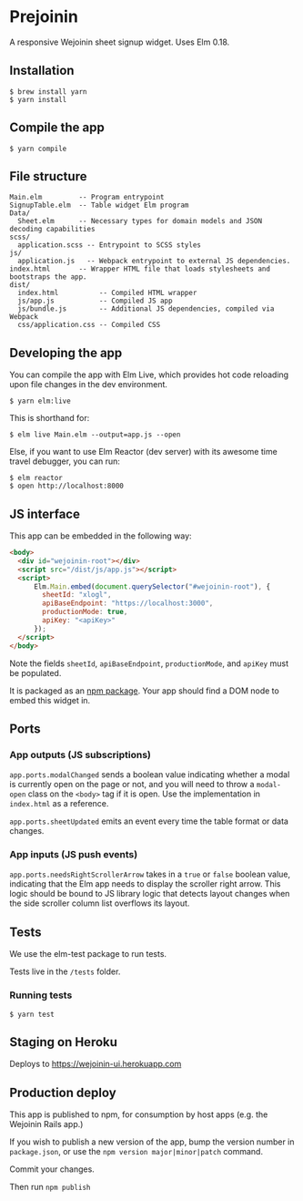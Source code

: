 # Prejoinin

A responsive Wejoinin sheet signup widget. Uses Elm 0.18.

## Installation

    $ brew install yarn
    $ yarn install

## Compile the app

    $ yarn compile

## File structure

```
Main.elm         -- Program entrypoint
SignupTable.elm  -- Table widget Elm program
Data/
  Sheet.elm      -- Necessary types for domain models and JSON decoding capabilities
scss/
  application.scss -- Entrypoint to SCSS styles
js/
  application.js   -- Webpack entrypoint to external JS dependencies.
index.html       -- Wrapper HTML file that loads stylesheets and bootstraps the app.
dist/
  index.html          -- Compiled HTML wrapper
  js/app.js           -- Compiled JS app
  js/bundle.js        -- Additional JS dependencies, compiled via Webpack
  css/application.css -- Compiled CSS
```

## Developing the app

You can compile the app with Elm Live, which provides hot code reloading upon file changes in the dev environment.

    $ yarn elm:live

This is shorthand for:

    $ elm live Main.elm --output=app.js --open

Else, if you want to use Elm Reactor (dev server) with its awesome time travel debugger, you can run:

    $ elm reactor
    $ open http://localhost:8000

## JS interface

This app can be embedded in the following way:

```html
<body>
  <div id="wejoinin-root"></div>
  <script src="/dist/js/app.js"></script>
  <script>
      Elm.Main.embed(document.querySelector("#wejoinin-root"), {
        sheetId: "xlogl",
        apiBaseEndpoint: "https://localhost:3000",
        productionMode: true,
        apiKey: "<apiKey>"
      });
  </script>
</body>
```

Note the fields `sheetId`, `apiBaseEndpoint`, `productionMode`, and `apiKey` must be populated.

It is packaged as an [npm package](https://www.npmjs.com/package/prejoinin). Your app should find a DOM node to embed this widget in.

## Ports

### App outputs (JS subscriptions)

`app.ports.modalChanged` sends a boolean value indicating whether a modal is currently open on the page or not, and you will need to throw a `modal-open` class on the `<body>` tag if it is open. Use the implementation in `index.html` as a reference.

`app.ports.sheetUpdated` emits an event every time the table format or data changes.

### App inputs (JS push events)

`app.ports.needsRightScrollerArrow` takes in a `true` or `false` boolean value, indicating that the Elm app needs to display the scroller right arrow. This logic should be bound to JS library logic that detects layout changes when the side scroller column list overflows its layout.

## Tests

We use the elm-test package to run tests.

Tests live in the `/tests` folder.

### Running tests

    $ yarn test

## Staging on Heroku

Deploys to https://wejoinin-ui.herokuapp.com

## Production deploy

This app is published to npm, for consumption by host apps (e.g. the Wejoinin Rails app.)

If you wish to publish a new version of the app, bump the version number in `package.json`, or use the `npm version major|minor|patch` command.

Commit your changes.

Then run `npm publish`
